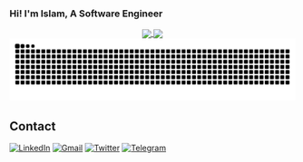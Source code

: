 ### Hi! I'm Islam, A Software Engineer


<section align="center">
  <a align="center" href="https://github.com/anuraghazra/github-readme-stats">
    <picture>
      <source
        media="(prefers-color-scheme: dark)"
        srcset="https://github-readme-stats.vercel.app/api/top-langs/?username=I-3B&hide=java&layout=compact&theme=github_dark_dimmed"
      />
      <source
        media="(prefers-color-scheme: light)"
        srcset="https://github-readme-stats.vercel.app/api/top-langs/?username=I-3B&hide=java&layout=compact"
      />
      <img align="center" height=150 src="https://github-readme-stats.vercel.app/api/top-langs/?username=I-3B&hide=java&layout=compact&theme=github_dark_dimmed" />
    </picture>
  </a>
  <a align="center" href="https://github.com/anuraghazra/github-readme-stats">
    <picture>
      <source
        media="(prefers-color-scheme: dark)"
        srcset="https://github-readme-stats.vercel.app/api?username=I-3B&show_icons=true&theme=github_dark_dimmed"
      />
      <source
        media="(prefers-color-scheme: light)"
        srcset="https://github-readme-stats.vercel.app/api?username=I-3B&show_icons=true&"
      />
      <img align="center" height=150 src="https://github-readme-stats.vercel.app/api?username=I-3B&show_icons=true&theme=github_dark_dimmed" />
    </picture>
  </a>
</section>

<picture>
  <source
    media="(prefers-color-scheme: dark)"
    srcset="https://github.com/I-3B/I-3B/blob/output/github-contribution-grid-snake-dark.svg"
  />
  <source
    media="(prefers-color-scheme: light)"
    srcset="https://github.com/I-3B/I-3B/blob/output/github-contribution-grid-snake.svg"
  />
  <img
    alt="github contribution grid snake animation"
    src="https://github.com/I-3B/I-3B/blob/output/github-contribution-grid-snake.svg"
  />
</picture>

<br>

## Contact
[![LinkedIn](https://img.shields.io/badge/linkedin-%230077B5.svg?style=for-the-badge&logo=linkedin&logoColor=white)](https://www.linkedin.com/in/islam-nassani)
[![Gmail](https://img.shields.io/badge/Gmail-D14836?style=for-the-badge&logo=gmail&logoColor=white)](mailto:islamnaasani@gmail.com)
[![Twitter](https://img.shields.io/badge/-Twitter-%23000000?style=for-the-badge&logo=x&logoColor=white)](https://x.com/i_3b___)
[![Telegram](https://img.shields.io/badge/Telegram-2CA5E0?style=for-the-badge&logo=telegram&logoColor=white)](https://t.me/islam_naasani)

